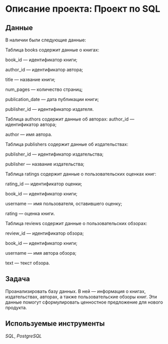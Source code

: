 # Описание проекта: Проект по SQL

## Данные

В наличии были следующие данные:

Таблица books содержит данные о книгах:

book_id — идентификатор книги;

author_id — идентификатор автора;

title — название книги;

num_pages — количество страниц;

publication_date — дата публикации книги;

publisher_id — идентификатор издателя.

Таблица authors содержит данные об авторах:
author_id — идентификатор автора;

author — имя автора.

Таблица publishers содержит данные об издательствах:

publisher_id — идентификатор издательства;

publisher — название издательства;

Таблица ratings содержит данные о пользовательских оценках книг:

rating_id — идентификатор оценки;

book_id — идентификатор книги;

username — имя пользователя, оставившего оценку;

rating — оценка книги.

Таблица reviews содержит данные о пользовательских обзорах:

review_id — идентификатор обзора;

book_id — идентификатор книги;

username — имя автора обзора;

text — текст обзора.

## Задача

Проанализировать базу данных. В ней — информация о книгах, издательствах, авторах, а также пользовательские обзоры книг. Эти данные помогут сформулировать ценностное предложение для нового продукта.  

## Используемые инструменты
*SQL*, *PostgreSQL*

